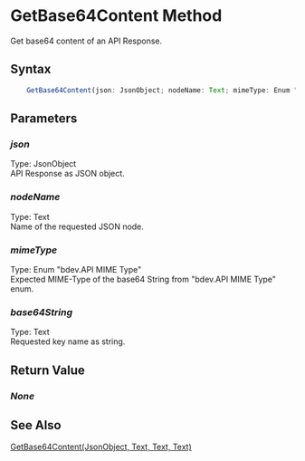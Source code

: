 # GetBase64Content Method
Get base64 content of an API Response.

## Syntax
```javascript
	GetBase64Content(json: JsonObject; nodeName: Text; mimeType: Enum "bdev.API MIME Type"; var base64String: Text)
```

## Parameters
### *json*
Type: JsonObject<br/>
API Response as JSON object.
### *nodeName*
Type: Text<br/>
Name of the requested JSON node.
### *mimeType*
Type: Enum "bdev.API MIME Type"<br/>
Expected MIME-Type of the base64 String from "bdev.API MIME Type" enum.
### *base64String*
Type: Text<br/>
Requested key name as string.

## Return Value
### *None*

## See Also
[GetBase64Content(JsonObject, Text, Text, Text)](./GetBase64Content1.md)<br />
